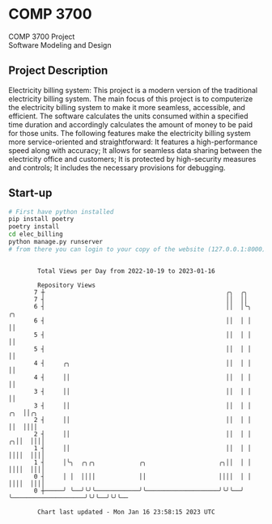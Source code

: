 # COMP 3700
COMP 3700 Project  
Software Modeling and Design
## Project Description
Electricity billing system: This project is a modern version of the traditional electricity billing system. The main focus of this project is to computerize the electricity billing system to make it more seamless, accessible, and efficient. The software calculates the units consumed within a specified time duration and accordingly calculates the amount of money to be paid for those units. The following features make the electricity billing system more service-oriented and straightforward: It features a high-performance speed along with accuracy; It allows for seamless data sharing between the electricity office and customers; It is protected by high-security measures and controls; It includes the necessary provisions for debugging.

## Start-up
```bash
# First have python installed
pip install poetry
poetry install
cd elec_billing
python manage.py runserver
# from there you can login to your copy of the website (127.0.0.1:8000), default creds are admin/admin
```

```

        Total Views per Day from 2022-10-19 to 2023-01-16

        Repository Views
       7 ┼                                                  ╭╮  ╭╮
       7 ┤                                                  ││  ││
       6 ┤                                                  ││  │╰╮                          ╭╮
       6 ┤                                                  ││  │ │                          ││
       5 ┤                                                  ││  │ │                          ││
       5 ┤                                                  ││  │ │                          ││
       4 ┤     ╭╮                                           ││  │ │                          ││
       4 ┤     ││                                           ││  │ │                          ││
       3 ┤     ││                                           ││  │ │                          ││
       3 ┤     ││                                           ││  │ │                      ╭╮  ││╭╮
       2 ┤     ││                                           ││  │ │                      ││  ││││
       2 ┤     ││                                           ││  │ │                    ╭╮││  ││││
       1 ┤     ││                                           ││  │ │                    ││││  ││││
       1 ┤     │╰╮  ╭╮╭╮            ╭╮                    ╭╮││  │ │                    ││││  ││││
       0 ┤     │ │  ││││            ││                    ││││  │ │                    ││││  ││││
       0 ┼─────╯ ╰──╯╰╯╰────────────╯╰────────────────────╯╰╯╰──╯ ╰────────────────────╯╰╯╰──╯╰╯╰──

        Chart last updated - Mon Jan 16 23:58:15 2023 UTC
        
```
